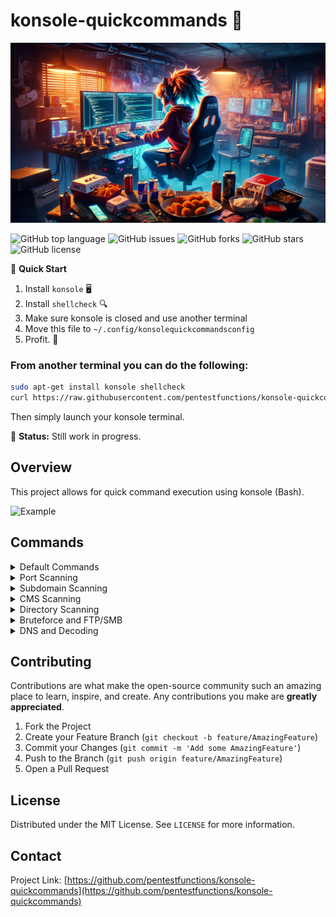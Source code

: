 # konsole-quickcommands 🚀

<p align="center">
  <img src="konsole_commands.png" alt="Penetration Testing Assistant Bot Mascot">
</p>

![GitHub top language](https://img.shields.io/github/languages/top/pentestfunctions/konsole-quickcommands)
![GitHub issues](https://img.shields.io/github/issues/pentestfunctions/konsole-quickcommands)
![GitHub forks](https://img.shields.io/github/forks/pentestfunctions/konsole-quickcommands)
![GitHub stars](https://img.shields.io/github/stars/pentestfunctions/konsole-quickcommands)
![GitHub license](https://img.shields.io/github/license/pentestfunctions/konsole-quickcommands)

📌 **Quick Start**

1. Install `konsole` 🖥️
2. Install `shellcheck` 🔍
3. Make sure konsole is closed and use another terminal
4. Move this file to `~/.config/konsolequickcommandsconfig`
5. Profit. 💸

### From another terminal you can do the following:
```bash
sudo apt-get install konsole shellcheck
curl https://raw.githubusercontent.com/pentestfunctions/konsole-quickcommands/main/konsolequickcommandsconfig > ~/.config/konsolequickcommandsconfig
```
Then simply launch your konsole terminal. 

🔨 **Status:** Still work in progress.

## Overview
This project allows for quick command execution using konsole (Bash).

![Example](sampleidea.gif)

## Commands

<details>
<summary>Default Commands</summary>

| Command | Description | Implemented |
|:--------|:------------|:-----------:|
| 0. Clear the screen | Clearing the screen | [x] |
| 1. Set Target Variable | Set the target for scanning | [x] |
| 2. Host penetration testing directory | Host penetration testing directory | [x] |
| 3. Listen with netcat | Listen with netcat | [x] |
| 99. Check Everything is installed | Check Installations | [x] |

</details>

<details>
<summary>Port Scanning</summary>

| Command | Description | Implemented |
|:--------|:------------|:-----------:|
| 0. Long form general enumeration | Long form general enumeration | [x] |
| 1. Verbose, syn, all ports, all scripts, no ping | Nmap Verbose, Syn, All Ports | [x] |
| 2. Identify ports on target | Rustscan | [x] |
| 3. Quick Port Scan | Quick Nmap scan | [x] |

</details>

<details>
<summary>Subdomain Scanning</summary>

| Command | Description | Implemented |
|:--------|:------------|:-----------:|
| 1. Wfuzz Brute subdomains | Wfuzz Brute subdomains | [x] |
| 2. Retrieve Subdomains | Retrieve Subdomains from web archive | [x] |

</details>

<details>
<summary>CMS Scanning</summary>

| Command | Description | Implemented |
|:--------|:------------|:-----------:|
| 0. Identify your targets software | httpx checking | [x] |
| 1. Whatweb | Whatweb | [x] |
| 2. Wafw00f | Wafw00f | [x] |
| 3. Wordpress/Wpscan | Wordpress/Wpscan | [x] |

</details>

<details>
<summary>Directory Scanning</summary>

| Command | Description | Implemented |
|:--------|:------------|:-----------:|
| 0. Quick Directory Scan | dirsearch quick | [x] |
| 1. Dirsearch complex | dirsearch complex | [x] |
| 2. Gobuster | Gobuster directory scanning | [x] |

</details>

<details>
<summary>Bruteforce and FTP/SMB</summary>

| Command | Description | Implemented |
|:--------|:------------|:-----------:|
| 0. Hydra To be fixed later | Hydra Commands | [x] |
| 0. FTP anonymous download | Anonymous login and retrieve all files | [x] |
| 1. SMB enumeration (Enum4Linux) | SMB enumeration with enum4linux | [x] |

</details>


<details>
<summary>DNS and Decoding</summary>

| Command | Description | Implemented |
|:--------|:------------|:-----------:|
| 0. (Dig) DNS information | Dig the DNS info | [x] |
| Base64 Decode | Decode a base64-encoded data | [x] |
| Base32 Decode | Decode a base32-encoded data | [x] |
| Base58 Decode | Decode a base58-encoded data | [x] |
| Base85 Decode | Decode a base85 (Ascii85)-encoded data | [x] |
| URL Decode | Decode a URL-encoded string | [x] |
| Hex Decode | Decode a hex-encoded string | [x] |
| ROT13 Decode | Decode a ROT13-encoded string | [x] |
| AES Decrypt | Decrypt AES-encrypted data (AES-256-CBC) | [x] |

</details>


## Contributing
Contributions are what make the open-source community such an amazing place to learn, inspire, and create. Any contributions you make are **greatly appreciated**.

1. Fork the Project
2. Create your Feature Branch (`git checkout -b feature/AmazingFeature`)
3. Commit your Changes (`git commit -m 'Add some AmazingFeature'`)
4. Push to the Branch (`git push origin feature/AmazingFeature`)
5. Open a Pull Request

## License
Distributed under the MIT License. See `LICENSE` for more information.

## Contact
Project Link: [https://github.com/pentestfunctions/konsole-quickcommands](https://github.com/pentestfunctions/konsole-quickcommands)
